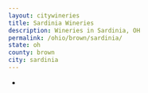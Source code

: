 ```yaml
---
layout: citywineries
title: Sardinia Wineries
description: Wineries in Sardinia, OH
permalink: /ohio/brown/sardinia/
state: oh
county: brown
city: sardinia
---
```

-
